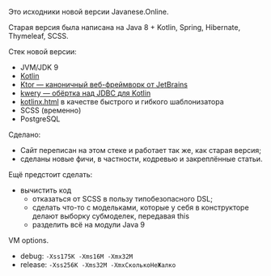 
Это исходники новой версии Javanese.Online.

Старая версия была написана на
Java 8 + Kotlin, Spring, Hibernate, Thymeleaf, SCSS.

Стек новой версии:
* JVM/JDK 9
* [Kotlin](https://github.com/JetBrains/kotlin)
* [Ktor — каноничный веб-фреймворк от JetBrains](https://github.com/kotlin/ktor)
* [kwery — обёртка над JDBC для Kotlin](https://github.com/andrewoma/kwery/)
* [kotlinx.html](https://github.com/Kotlin/kotlinx.html) в качестве быстрого и гибкого шаблонизатора
* SCSS (временно)
* PostgreSQL

Сделано:
* Сайт переписан на этом стеке и работает так же, как старая версия;
* сделаны новые фичи, в частности, кодревью и закреплённые статьи.

Ещё предстоит сделать:
* вычистить код
  * отказаться от SCSS в пользу типобезопасного DSL;
  * сделать что-то с модельками,
    которые у себя в конструкторе делают выборку субмоделек, передавая this
  * разделить всё на модули Java 9

VM options.
  * debug: `-Xss175K -Xms16M -Xmx32M`
  * release: `-Xss256K -Xms32M -XmxСколькоНеЖалко`
